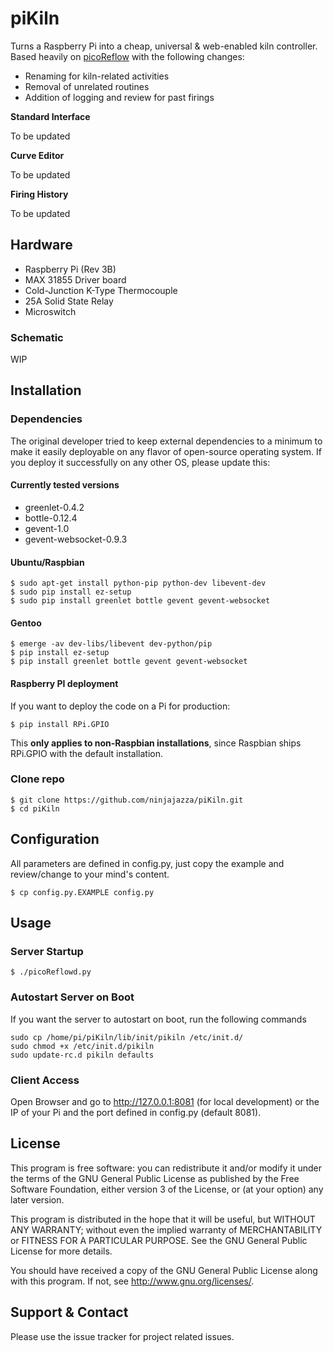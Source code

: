 piKiln
==========

Turns a Raspberry Pi into a cheap, universal & web-enabled kiln controller.
Based heavily on [picoReflow](https://github.com/apollo-ng/picoReflow) with the following changes:
* Renaming for kiln-related activities
* Removal of unrelated routines
* Addition of logging and review for past firings

**Standard Interface**

To be updated

**Curve Editor**

To be updated

**Firing History**

To be updated

## Hardware

  * Raspberry Pi (Rev 3B)
  * MAX 31855 Driver board
  * Cold-Junction K-Type Thermocouple
  * 25A Solid State Relay
  * Microswitch

### Schematic
WIP

## Installation

### Dependencies

The original developer tried to keep external dependencies to a minimum to make it easily
deployable on any flavor of open-source operating system. If you deploy it
successfully on any other OS, please update this:

#### Currently tested versions

  * greenlet-0.4.2
  * bottle-0.12.4
  * gevent-1.0
  * gevent-websocket-0.9.3

#### Ubuntu/Raspbian

    $ sudo apt-get install python-pip python-dev libevent-dev
    $ sudo pip install ez-setup
    $ sudo pip install greenlet bottle gevent gevent-websocket

#### Gentoo

    $ emerge -av dev-libs/libevent dev-python/pip
    $ pip install ez-setup
    $ pip install greenlet bottle gevent gevent-websocket

#### Raspberry PI deployment

If you want to deploy the code on a Pi for production:

    $ pip install RPi.GPIO

This **only applies to non-Raspbian installations**, since Raspbian ships
RPi.GPIO with the default installation.

### Clone repo

    $ git clone https://github.com/ninjajazza/piKiln.git
    $ cd piKiln

## Configuration

All parameters are defined in config.py, just copy the example and review/change to your mind's content.

    $ cp config.py.EXAMPLE config.py

## Usage

### Server Startup

    $ ./picoReflowd.py

### Autostart Server on Boot
If you want the server to autostart on boot, run the following commands

    sudo cp /home/pi/piKiln/lib/init/pikiln /etc/init.d/
    sudo chmod +x /etc/init.d/pikiln
    sudo update-rc.d pikiln defaults

### Client Access

Open Browser and go to http://127.0.0.1:8081 (for local development) or the IP
of your Pi and the port defined in config.py (default 8081).

## License

This program is free software: you can redistribute it and/or modify
it under the terms of the GNU General Public License as published by
the Free Software Foundation, either version 3 of the License, or
(at your option) any later version.

This program is distributed in the hope that it will be useful,
but WITHOUT ANY WARRANTY; without even the implied warranty of
MERCHANTABILITY or FITNESS FOR A PARTICULAR PURPOSE.  See the
GNU General Public License for more details.

You should have received a copy of the GNU General Public License
along with this program.  If not, see <http://www.gnu.org/licenses/>.

## Support & Contact

Please use the issue tracker for project related issues.
